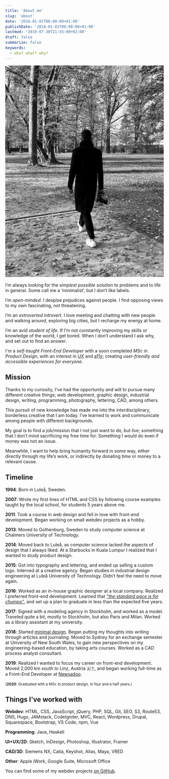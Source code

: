 ```yaml
---
title: 'About me'
slug: 'about'
date: '2018-01-01T00:00:00+01:00'
publishDate: '2018-01-01T00:00:00+01:00'
lastmod: '2019-07-30T21:55:00+02:00'
draft: false
summarize: false
keywords:
  - who? what? why?
---
```


<img class="circle-right" src="/img/about.jpg" alt="Photo of Alexander Sandberg at his desk" />

I’m always looking for the _simplest possible solution_ to problems and to life in general. Some call me a ’minimalist’, but I don’t like labels.

I’m _open-minded_. I despise prejudices against people. I find opposing views to my own fascinating, not threatening.

I’m an _extroverted introvert_. I love meeting and chatting with new people and walking around, exploring big cities, but I recharge my energy at home.

I’m an avid _student of life_. If I’m not constantly improving my skills or knowledge of the world, I get bored. When I don’t understand I ask why, and set out to find an answer.

I'm a _self-taught Front-End Developer_ with a soon completed _MSc in Product Design_, with an interest in <abbr title="User Experience">UX</abbr> and <abbr title="Accessibility">a11y</abbr>; creating _user-friendly and accessible experiences for everyone_.

## Mission

Thanks to my curiosity, I’ve had the opportunity and will to pursue many different creative things; web development, graphic design, industrial design, writing, programming, photography, lettering, CAD, among others.

This pursuit of new knowledge has made me into the interdisciplinary, borderless creative that I am today. I’ve learned to work and communicate among people with different backgrounds.

My goal is to find a job/mission that I not just want to do, but _live_; something that I don’t mind sacrificing my free time for. Something I would do even if money was not an issue.

Meanwhile, I want to help bring humanity forward in some way, either directly through my life’s work, or indirectly by donating time or money to a relevant cause.

## Timeline

**1994**: Born in Luleå, Sweden.

**2007**: Wrote my first lines of HTML and CSS by following course examples taught by the local school, for students 5 years above me.

**2011**: Took a course in web design and fell in love with front-end development. Began working on small webdev projects as a hobby.

**2013**: Moved to Gothenburg, Sweden to study computer science at Chalmers University of Technology.

**2014**: Moved back to Luleå, as computer science lacked the aspects of design that I always liked. At a Starbucks in Kuala Lumpur I realized that I wanted to study product design.

**2015**: Got into typography and lettering, and ended up selling a custom logo. Interned at a creative agency. Began studies in industrial design engineering at Luleå University of Technology. Didn’t feel the need to move again.

**2016**: Worked as an in-house graphic designer at a local company. Realized I preferred front-end development. Learned that [_”the standard pace is for chumps”_](https://sivers.org/kimo), and set up a plan to graduate in less than the expected five years.

**2017**: Signed with a modeling agency in Stockholm, and worked as a model. Traveled quite a bit, mostly to Stockholm, but also Paris and Milan. Worked as a library assistant at my university.

**2018**: Started [minimal design](http://minimaldesign.se). Began putting my thoughts into writing through articles and journaling. Moved to Sydney for an exchange semester at University of New South Wales, to gain new perspectives on my engineering-based education, by taking arts courses. Worked as a CAD process analyst consultant.

**2019**: Realized I wanted to focus my career on front-end development. Moved 2,000 km south to Linz, Austria 🇦🇹, and began working full-time as a Front-End Developer at [Newsadoo](https://newsadoo.com).

<small>(**2020**: Graduated with a MSc in product design, in four and a half years.)</small>

## Things I've worked with

**Webdev**: HTML, CSS, JavaScript, jQuery, PHP, SQL, Git, SEO, S3, Route53, DNS, Hugo, JAMstack, CodeIgniter, MVC, React, Wordpress, Drupal, Squarespace, Bootstrap, VS Code, npm, Vue

**Programming**: Java, Haskell

**UI+UX/2D**: Sketch, InDesign, Photoshop, Illustrator, Framer

**CAD/3D**: Siemens NX, Catia, Keyshot, Alias, Maya, VRED

**Other**: Apple iWork, Google Suite, Microsoft Office

You can find some of my webdev projects [on GitHub](https://github.com/alexandersandberg).
